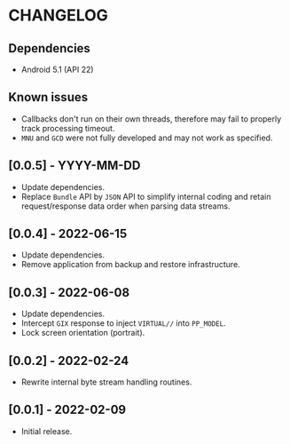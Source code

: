 # CHANGELOG

## Dependencies
- Android 5.1 (API 22)

## Known issues
- Callbacks don't run on their own threads, therefore may fail to properly track
  processing timeout.
- `MNU` and `GCD` were not fully developed and may not work as specified.

## [0.0.5] - YYYY-MM-DD
- Update dependencies.
- Replace `Bundle` API by `JSON` API to simplify internal coding and retain
  request/response data order when parsing data streams.

## [0.0.4] - 2022-06-15
- Update dependencies.
- Remove application from backup and restore infrastructure.

## [0.0.3] - 2022-06-08
- Update dependencies.
- Intercept `GIX` response to inject `VIRTUAL//` into `PP_MODEL`.
- Lock screen orientation (portrait).

## [0.0.2] - 2022-02-24
- Rewrite internal byte stream handling routines.

## [0.0.1] - 2022-02-09
- Initial release.
